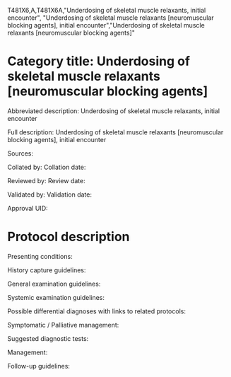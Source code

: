 T481X6,A,T481X6A,"Underdosing of skeletal muscle relaxants, initial encounter", "Underdosing of skeletal muscle relaxants [neuromuscular blocking agents], initial encounter","Underdosing of skeletal muscle relaxants [neuromuscular blocking agents]"
# Category title: Underdosing of skeletal muscle relaxants [neuromuscular blocking agents]

Abbreviated description: Underdosing of skeletal muscle relaxants, initial encounter

Full description: Underdosing of skeletal muscle relaxants [neuromuscular blocking agents], initial encounter

Sources:

Collated by:
Collation date:

Reviewed by:
Review date:

Validated by:
Validation date:

Approval UID:

# Protocol description

Presenting conditions:

History capture guidelines:

General examination guidelines:

Systemic examination guidelines:

Possible differential diagnoses with links to related protocols:

Symptomatic / Palliative management:

Suggested diagnostic tests:

Management:

Follow-up guidelines:
